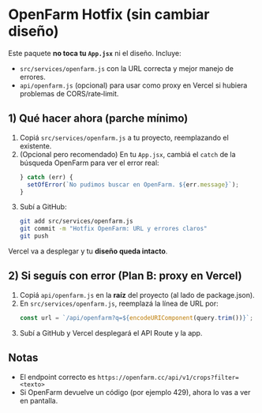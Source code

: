 # OpenFarm Hotfix (sin cambiar diseño)

Este paquete **no toca tu `App.jsx`** ni el diseño.
Incluye:
- `src/services/openfarm.js` con la URL correcta y mejor manejo de errores.
- `api/openfarm.js` (opcional) para usar como proxy en Vercel si hubiera problemas de CORS/rate‑limit.

## 1) Qué hacer ahora (parche mínimo)
1. Copiá `src/services/openfarm.js` a tu proyecto, reemplazando el existente.
2. (Opcional pero recomendado) En tu `App.jsx`, cambiá el `catch` de la búsqueda OpenFarm para ver el error real:
   ```js
   } catch (err) {
     setOfError(`No pudimos buscar en OpenFarm. ${err.message}`);
   }
   ```
3. Subí a GitHub:
   ```bash
   git add src/services/openfarm.js
   git commit -m "Hotfix OpenFarm: URL y errores claros"
   git push
   ```
Vercel va a desplegar y tu **diseño queda intacto**.

## 2) Si seguís con error (Plan B: proxy en Vercel)
1. Copiá `api/openfarm.js` en la **raíz** del proyecto (al lado de package.json).
2. En `src/services/openfarm.js`, reemplazá la línea de URL por:
   ```js
   const url = `/api/openfarm?q=${encodeURIComponent(query.trim())}`;
   ```
3. Subí a GitHub y Vercel desplegará el API Route y la app.

## Notas
- El endpoint correcto es `https://openfarm.cc/api/v1/crops?filter=<texto>`
- Si OpenFarm devuelve un código (por ejemplo 429), ahora lo vas a ver en pantalla.
